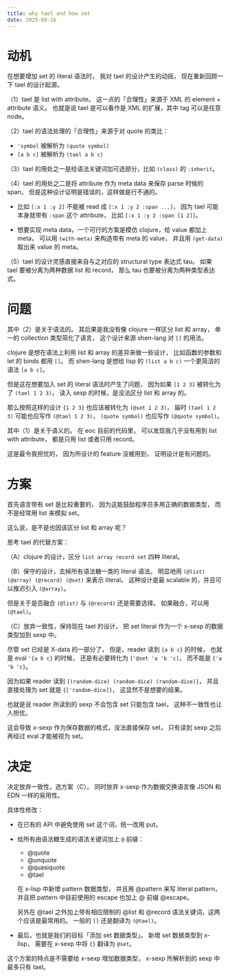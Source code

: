 ```yaml
---
title: why tael and how set
date: 2025-09-16
---
```


# 动机

在想要增加 set 的 literal 语法时，
我对 tael 的设计产生的动摇，
现在重新回顾一下 tael 的设计起源。

（1）tael 是 list with attribute。
这一点的「合理性」来源于 XML 的 element + attribute 语义。
也就是说 tael 是可以看作是 XML 的扩展，其中 tag 可以是任意 node。

（2）tael 的语法处理的「合理性」来源于对 quote 的类比：

- `'symbol` 被解析为 `(quote symbol)`
- `[a b c]` 被解析为 `(tael a b c)`

（3）tael 的用处之一是给语法关键词加可选部分，比如 `(class)` 的 `:inherit`。

（4）tael 的用处之二是将 attribute 作为 meta data 来保存 parse 时候的 span，
但是这种设计证明是错误的，这样做是行不通的。

- 比如 `[:x 1 :y 2]` 不能被 read 成 `[:x 1 :y 2 :span ...]`，
  因为 tael 可能本身就带有 `:span` 这个 attribute，
  比如 `[:x 1 :y 2 :span [1 2]]`。

- 想要实现 meta data，一个可行的方案是模仿 clojure，给 value 都加上 meta，
  可以用 `(with-meta)` 来构造带有 meta 的 value，
  并且用 `(get-data)` 取出来 value 的 meta。

（5）tael 的设计灵感直接来自与之对应的 structural type 表达式 tau。
如果 tael 要被分离为两种数据 list 和 record，
那么 tau 也要被分离为两种类型表达式。

# 问题

其中（2）是关于语法的。
其后果是我没有像 clojure 一样区分 list 和 array，
单一的 collection 类型简化了语言，
这个设计来源 shen-lang 对 `[]` 的用法。

clojure 是想在语法上利用 list 和 array 的差异来做一些设计，
比如函数的参数和 let 的 binds 都用 `[]`。
而 shen-lang 是想给 lisp 的 `(list a b c)`
一个更简洁的语法 `[a b c]`。

但是这在想要加入 set 的 literal 语法时产生了问题，
因为如果 `[1 2 3]` 被转化为了 `(tael 1 2 3)`，
读入 sexp 的时候，是没法区分 list 和 array 的。

那么按照这样的设计 `{1 2 3}` 也应该被转化为 `(@set 1 2 3)`，
届时 `(tael 1 2 3)` 可能也应写作 `(@tael 1 2 3)`，
`(quote symbol)` 也应写作 `(@quote symbol)`。

其中（1）是关于语义的。
在 eoc 目前的代码里，
可以发现我几乎没有用到 list with attribute，
都是只用 list 或者只用 record。

这是最令我担忧的，
因为所设计的 feature 没被用到，
证明设计是有问题的。

# 方案

首先语言带有 set 是比较重要的，
因为这能鼓励程序员多用正确的数据类型，
而不是经常用 list 来模拟 set。

这么说，是不是也因该区分 list 和 array 呢？

思考 tael 的代替方案：

（A）clojure 的设计，区分 `list array record set` 四种 literal。

（B）保守的设计，去掉所有语法糖一类的 literal 语法。
明显地用 `(@list) (@array) (@record) (@set)` 来表示 literal。
这种设计是最 scalable 的，并且可以推迟引入 `(@array)`。

但是关于是否融合 `(@list)` 与 `(@record)` 还是需要选择。
如果融合，可以用 `(@tael)`。

（C）放弃一致性，保持现在 tael 的设计，
把 set literal 作为一个 x-sexp 的数据类型加到 sexp 中。

尽管 set 已经是 X-data 的一部分了，
但是，reader 读到 `{a b c}` 的时候，
也就是 eval `'{a b c}` 的时候，
还是有必要转化为 `['@set 'a 'b 'c]`，
而不能是 `{'a 'b 'c}`。

因为如果 reader 读到 `{(random-dice) (random-dice) (random-dice)}`，
并且直接处理为 set 就是 `{['random-dice]}`，
这显然不是想要的结果。

也就是说 reader 所读到的 sexp 不会包含 set 只能包含 tael，
这种不一致性也让人担忧。

这会导致 x-sexp 作为保存数据的格式，没法直接保存 set，
只有读到 sexp 之后再经过 eval 才能被视为 set。

# 决定

决定放弃一致性，选方案（C）。
同时放弃 x-sexp 作为数据交换语言像 JSON 和 EDN 一样的易用性。

具体性修改：

- 在已有的 API 中避免使用 set 这个词，统一改用 put。

- 给所有由语法糖生成的语法关键词加上 `@` 前缀：

  - @quote
  - @unquote
  - @quasiquote
  - @tael

  在 x-lisp 中新增 pattern 数据类型，
  并且用 @pattern 来写 literal pattern，
  并且把 pattern 中目前使用的 escape 也加上 @ 前缀 @escape。

  另外在 @tael 之外加上带有相应限制的
  @list 和 @record 语法关键词，这两个应该是最常用的。
  一般的 `[]` 还是翻译为 `(@tael)`。

- 最后，也就是我们的目标「添加 set 数据类型」。
  新增 set 数据类型到 x-lisp，
  需要在 x-sexp 中将 `{}` 翻译为 `@set`。

这个方案的特点是不需要给 x-sexp 增加数据类型，
x-sexp 所解析到的 sexp 中最多只有 tael。
